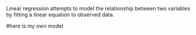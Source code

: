 Linear regression attempts to model the relationship between two variables by fitting a linear equation to observed data.

#here is my own model
